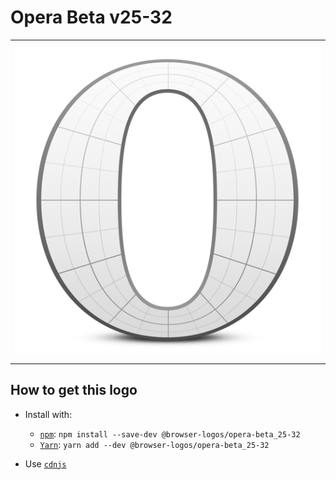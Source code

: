 # Opera Beta v25-32

<table>
    <tbody>
        <tr>
            <td height="512px" width="512px">
                <a href="./"><img width="500px" src="opera-beta_25-32_512x512.png" alt="Opera Beta v25-32 browser logo"></a>
            </td>
        <tr>
    </tbody>
</table>


## How to get this logo

* Install with:

  * [`npm`](https://www.npmjs.com/): `npm install --save-dev @browser-logos/opera-beta_25-32`
  * [`Yarn`](https://yarnpkg.com/): `yarn add --dev @browser-logos/opera-beta_25-32`

* Use [`cdnjs`](https://cdnjs.com/libraries/browser-logos)
